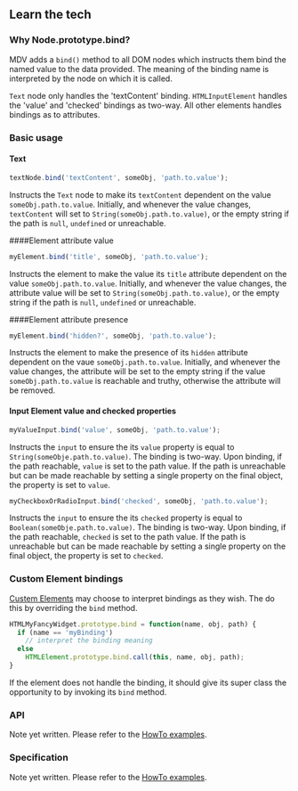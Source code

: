## Learn the tech

### Why Node.prototype.bind?

MDV adds a `bind()` method to all DOM nodes which instructs them bind the named value to the data provided. The meaning of the binding name is interpreted by the node on which it is called.

`Text` node only handles the 'textContent' binding. `HTMLInputElement` handles the 'value' and 'checked' bindings as two-way. All other elements handles bindings as to attributes. 
### Basic usage

#### Text

```JavaScript
textNode.bind('textContent', someObj, 'path.to.value');
```

Instructs the `Text` node to make its `textContent` dependent on the value `someObj.path.to.value`. Initially, and whenever the value changes, `textContent` will set to `String(someObj.path.to.value)`, or the empty string if the path is `null`, `undefined` or unreachable.

####Element attribute value

```JavaScript
myElement.bind('title', someObj, 'path.to.value');
```

Instructs the element to make the value its `title` attribute dependent on the value `someObj.path.to.value`. Initially, and whenever the value changes, the attribute value will be set to `String(someObj.path.to.value)`, or the empty string if the path is `null`, `undefined` or unreachable.

####Element attribute presence

```JavaScript
myElement.bind('hidden?', someObj, 'path.to.value');
```

Instructs the element to make the presence of its `hidden` attribute dependent on the vaue `someObj.path.to.value`. Initially, and whenever the value changes, the attribute will be set to the empty string if the value `someObj.path.to.value` is reachable and truthy, otherwise the attribute will be removed.


#### Input Element value and checked properties

```JavaScript
myValueInput.bind('value', someObj, 'path.to.value');
```

Instructs the `input` to ensure the its `value` property is equal to `String(someObje.path.to.value)`. The binding is two-way. Upon binding, if the path reachable, `value` is set to the path value. If the path is unreachable but can be made reachable by setting a single property on the final object, the property is set to `value`.


```JavaScript
myCheckboxOrRadioInput.bind('checked', someObj, 'path.to.value');
```
Instructs the `input` to ensure the its `checked` property is equal to `Boolean(someObje.path.to.value)`. The binding is two-way. Upon binding, if the path reachable, `checked` is set to the path value. If the path is unreachable but can be made reachable by setting a single property on the final object, the property is set to `checked`.

### Custom Element bindings

[Custem Elements](https://dvcs.w3.org/hg/webcomponents/raw-file/tip/spec/custom/index.html) may choose to interpret bindings as they wish. The do this by overriding the `bind` method.

```JavaScript
HTMLMyFancyWidget.prototype.bind = function(name, obj, path) {
  if (name == 'myBinding')
    // interpret the binding meaning
  else
    HTMLElement.prototype.bind.call(this, name, obj, path);
}
```

If the element does not handle the binding, it should give its super class the opportunity to by invoking its `bind` method.


### API

Note yet written. Please refer to the [HowTo examples](https://github.com/toolkitchen/mdv/tree/master/examples/how_to).

### Specification

Note yet written. Please refer to the [HowTo examples](https://github.com/toolkitchen/mdv/tree/master/examples/how_to).


